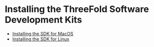 # Installing the ThreeFold Software Development Kits

* [Installing the SDK for MacOS](threefold-sdk-macos.md)
* [Installing the SDK for Linux](threefold-sdk-linux.md)



